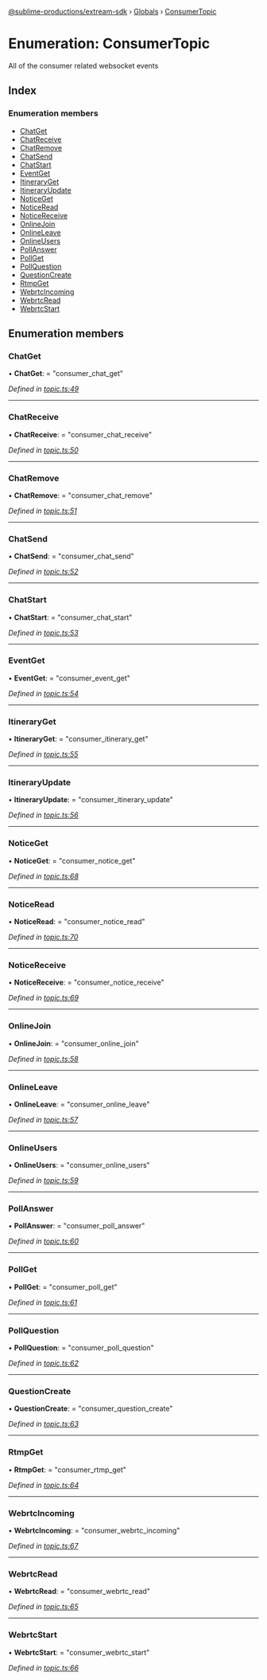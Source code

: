 [@sublime-productions/extream-sdk](../README.md) › [Globals](../globals.md) › [ConsumerTopic](consumertopic.md)

# Enumeration: ConsumerTopic

All of the consumer related websocket events

## Index

### Enumeration members

* [ChatGet](consumertopic.md#chatget)
* [ChatReceive](consumertopic.md#chatreceive)
* [ChatRemove](consumertopic.md#chatremove)
* [ChatSend](consumertopic.md#chatsend)
* [ChatStart](consumertopic.md#chatstart)
* [EventGet](consumertopic.md#eventget)
* [ItineraryGet](consumertopic.md#itineraryget)
* [ItineraryUpdate](consumertopic.md#itineraryupdate)
* [NoticeGet](consumertopic.md#noticeget)
* [NoticeRead](consumertopic.md#noticeread)
* [NoticeReceive](consumertopic.md#noticereceive)
* [OnlineJoin](consumertopic.md#onlinejoin)
* [OnlineLeave](consumertopic.md#onlineleave)
* [OnlineUsers](consumertopic.md#onlineusers)
* [PollAnswer](consumertopic.md#pollanswer)
* [PollGet](consumertopic.md#pollget)
* [PollQuestion](consumertopic.md#pollquestion)
* [QuestionCreate](consumertopic.md#questioncreate)
* [RtmpGet](consumertopic.md#rtmpget)
* [WebrtcIncoming](consumertopic.md#webrtcincoming)
* [WebrtcRead](consumertopic.md#webrtcread)
* [WebrtcStart](consumertopic.md#webrtcstart)

## Enumeration members

###  ChatGet

• **ChatGet**: = "consumer_chat_get"

*Defined in [topic.ts:49](https://github.com/Extream-SaaS/ex-sdk/blob/fa826ae/src/topic.ts#L49)*

___

###  ChatReceive

• **ChatReceive**: = "consumer_chat_receive"

*Defined in [topic.ts:50](https://github.com/Extream-SaaS/ex-sdk/blob/fa826ae/src/topic.ts#L50)*

___

###  ChatRemove

• **ChatRemove**: = "consumer_chat_remove"

*Defined in [topic.ts:51](https://github.com/Extream-SaaS/ex-sdk/blob/fa826ae/src/topic.ts#L51)*

___

###  ChatSend

• **ChatSend**: = "consumer_chat_send"

*Defined in [topic.ts:52](https://github.com/Extream-SaaS/ex-sdk/blob/fa826ae/src/topic.ts#L52)*

___

###  ChatStart

• **ChatStart**: = "consumer_chat_start"

*Defined in [topic.ts:53](https://github.com/Extream-SaaS/ex-sdk/blob/fa826ae/src/topic.ts#L53)*

___

###  EventGet

• **EventGet**: = "consumer_event_get"

*Defined in [topic.ts:54](https://github.com/Extream-SaaS/ex-sdk/blob/fa826ae/src/topic.ts#L54)*

___

###  ItineraryGet

• **ItineraryGet**: = "consumer_itinerary_get"

*Defined in [topic.ts:55](https://github.com/Extream-SaaS/ex-sdk/blob/fa826ae/src/topic.ts#L55)*

___

###  ItineraryUpdate

• **ItineraryUpdate**: = "consumer_itinerary_update"

*Defined in [topic.ts:56](https://github.com/Extream-SaaS/ex-sdk/blob/fa826ae/src/topic.ts#L56)*

___

###  NoticeGet

• **NoticeGet**: = "consumer_notice_get"

*Defined in [topic.ts:68](https://github.com/Extream-SaaS/ex-sdk/blob/fa826ae/src/topic.ts#L68)*

___

###  NoticeRead

• **NoticeRead**: = "consumer_notice_read"

*Defined in [topic.ts:70](https://github.com/Extream-SaaS/ex-sdk/blob/fa826ae/src/topic.ts#L70)*

___

###  NoticeReceive

• **NoticeReceive**: = "consumer_notice_receive"

*Defined in [topic.ts:69](https://github.com/Extream-SaaS/ex-sdk/blob/fa826ae/src/topic.ts#L69)*

___

###  OnlineJoin

• **OnlineJoin**: = "consumer_online_join"

*Defined in [topic.ts:58](https://github.com/Extream-SaaS/ex-sdk/blob/fa826ae/src/topic.ts#L58)*

___

###  OnlineLeave

• **OnlineLeave**: = "consumer_online_leave"

*Defined in [topic.ts:57](https://github.com/Extream-SaaS/ex-sdk/blob/fa826ae/src/topic.ts#L57)*

___

###  OnlineUsers

• **OnlineUsers**: = "consumer_online_users"

*Defined in [topic.ts:59](https://github.com/Extream-SaaS/ex-sdk/blob/fa826ae/src/topic.ts#L59)*

___

###  PollAnswer

• **PollAnswer**: = "consumer_poll_answer"

*Defined in [topic.ts:60](https://github.com/Extream-SaaS/ex-sdk/blob/fa826ae/src/topic.ts#L60)*

___

###  PollGet

• **PollGet**: = "consumer_poll_get"

*Defined in [topic.ts:61](https://github.com/Extream-SaaS/ex-sdk/blob/fa826ae/src/topic.ts#L61)*

___

###  PollQuestion

• **PollQuestion**: = "consumer_poll_question"

*Defined in [topic.ts:62](https://github.com/Extream-SaaS/ex-sdk/blob/fa826ae/src/topic.ts#L62)*

___

###  QuestionCreate

• **QuestionCreate**: = "consumer_question_create"

*Defined in [topic.ts:63](https://github.com/Extream-SaaS/ex-sdk/blob/fa826ae/src/topic.ts#L63)*

___

###  RtmpGet

• **RtmpGet**: = "consumer_rtmp_get"

*Defined in [topic.ts:64](https://github.com/Extream-SaaS/ex-sdk/blob/fa826ae/src/topic.ts#L64)*

___

###  WebrtcIncoming

• **WebrtcIncoming**: = "consumer_webrtc_incoming"

*Defined in [topic.ts:67](https://github.com/Extream-SaaS/ex-sdk/blob/fa826ae/src/topic.ts#L67)*

___

###  WebrtcRead

• **WebrtcRead**: = "consumer_webrtc_read"

*Defined in [topic.ts:65](https://github.com/Extream-SaaS/ex-sdk/blob/fa826ae/src/topic.ts#L65)*

___

###  WebrtcStart

• **WebrtcStart**: = "consumer_webrtc_start"

*Defined in [topic.ts:66](https://github.com/Extream-SaaS/ex-sdk/blob/fa826ae/src/topic.ts#L66)*
